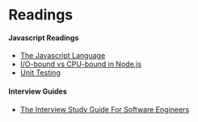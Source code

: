 # Readings

#### Javascript Readings

- [The Javascript Language](https://javascript.info/tutorial/map)
- [I/O-bound vs CPU-bound in Node.js](https://bytearcher.com/articles/io-vs-cpu-bound/)
- [Unit Testing](https://hackmd.io/7fcQ_giTTN6FVnRKdnwuRQ?view)

#### Interview Guides

- [The Interview Study Guide For Software Engineers](https://dev.to/seattledataguy/the-interview-study-guide-for-software-engineers-764?fbclid=IwAR0VFWrZQNubogg4Sbk_MKCDeZZ_5RjR7d6lvdx5rUyop0AtD6wKvam9gxM)
